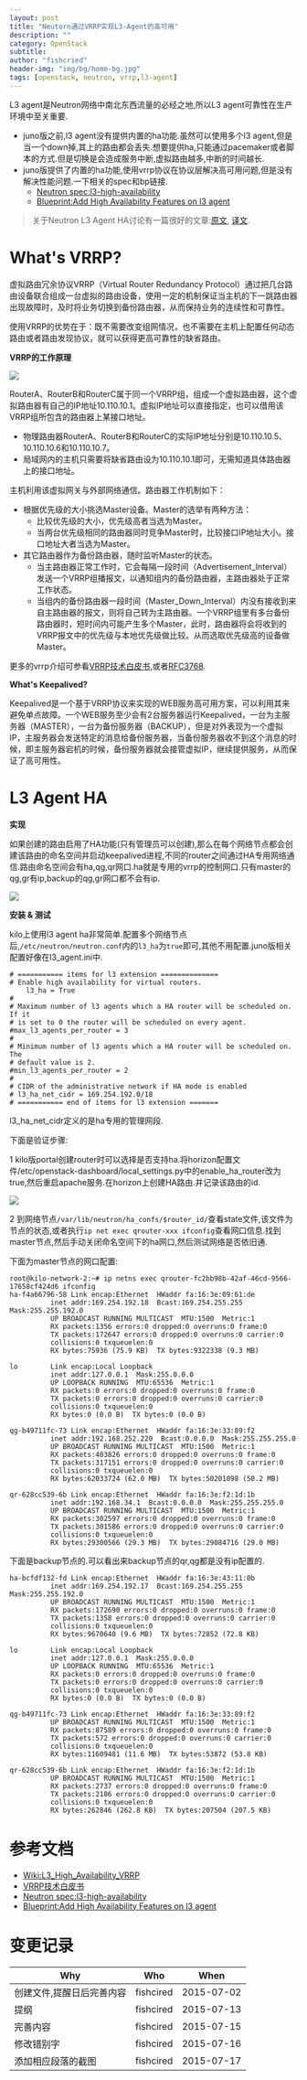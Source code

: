 ```yaml
---
layout: post
title: "Neutorn通过VRRP实现L3-Agent的高可用"
description: ""
category: OpenStack
subtitle:
author: "fishcried"
header-img: "img/bg/home-bg.jpg"
tags: [openstack, neutron, vrrp,l3-agent]
---
```


L3 agent是Neutron网络中南北东西流量的必经之地,所以L3 agent可靠性在生产环境中至关重要.

- juno版之前,l3 agent没有提供内置的ha功能.虽然可以使用多个l3 agent,但是当一个down掉,其上的路由都会丢失.想要提供ha,只能通过pacemaker或者脚本的方式.但是切换是会造成服务中断,虚拟路由越多,中断的时间越长.
- juno版提供了内置的ha功能,使用vrrp协议在协议层解决高可用问题,但是没有解决性能问题.一下相关的spec和bp链接.
  - [Neutron spec:l3-high-availability](http://specs.openstack.org/openstack/neutron-specs/specs/juno/l3-high-availability.html)
  - [Blueprint:Add High Availability Features on l3 agent ](https://blueprints.launchpad.net/neutron/+spec/l3-high-availability)

> 关于Neutron L3 Agent HA讨论有一篇很好的文章:[原文](http://assafmuller.com/2014/08/16/layer-3-high-availability/), [译文](http://blog.csdn.net/matt_mao/article/details/38676873).

# What's VRRP?

虚拟路由冗余协议VRRP（Virtual Router Redundancy Protocol）通过把几台路由设备联合组成一台虚拟的路由设备，使用一定的机制保证当主机的下一跳路由器出现故障时，及时将业务切换到备份路由器，从而保持业务的连续性和可靠性。


使用VRRP的优势在于：既不需要改变组网情况，也不需要在主机上配置任何动态路由或者路由发现协议，就可以获得更高可靠性的缺省路由。

**VRRP的工作原理**

![](/img/vrrp01.png)

RouterA、RouterB和RouterC属于同一个VRRP组，组成一个虚拟路由器，这个虚拟路由器有自己的IP地址10.110.10.1。虚拟IP地址可以直接指定，也可以借用该VRRP组所包含的路由器上某接口地址。

- 物理路由器RouterA、RouterB和RouterC的实际IP地址分别是10.110.10.5、10.110.10.6和10.110.10.7。
- 局域网内的主机只需要将缺省路由设为10.110.10.1即可，无需知道具体路由器上的接口地址。

主机利用该虚拟网关与外部网络通信。路由器工作机制如下：

- 根据优先级的大小挑选Master设备。Master的选举有两种方法：
  - 比较优先级的大小，优先级高者当选为Master。
  - 当两台优先级相同的路由器同时竞争Master时，比较接口IP地址大小。接口地址大者当选为Master。
- 其它路由器作为备份路由器，随时监听Master的状态。
  - 当主路由器正常工作时，它会每隔一段时间（Advertisement_Interval）发送一个VRRP组播报文，以通知组内的备份路由器，主路由器处于正常工作状态。
  - 当组内的备份路由器一段时间（Master_Down_Interval）内没有接收到来自主路由器的报文，则将自己转为主路由器。一个VRRP组里有多台备份路由器时，短时间内可能产生多个Master，此时，路由器将会将收到的VRRP报文中的优先级与本地优先级做比较。从而选取优先级高的设备做Master。


更多的vrrp介绍可参看[VRRP技术白皮书](http://www.h3c.com.cn/Products___Technology/Technology/Dependability/Other_technology/Technology_book/200802/335873_30003_0.htm),或者[RFC3768](http://tools.ietf.org/html/rfc3768).

**What's Keepalived?**

Keepalived是一个基于VRRP协议来实现的WEB服务高可用方案，可以利用其来避免单点故障。一个WEB服务至少会有2台服务器运行Keepalived，一台为主服务器（MASTER），一台为备份服务器（BACKUP），但是对外表现为一个虚拟IP，主服务器会发送特定的消息给备份服务器，当备份服务器收不到这个消息的时候，即主服务器宕机的时候，备份服务器就会接管虚拟IP，继续提供服务，从而保证了高可用性。


# L3 Agent HA

**实现**

如果创建的路由启用了HA功能(只有管理员可以创建),那么在每个网络节点都会创建该路由的命名空间并启动keepalived进程,不同的router之间通过HA专用网络通信.路由命名空间会有ha,qg,qr网口.ha就是专用的vrrp的控制网口.只有master的qg,gr有ip,backup的qg,gr网口都不会有ip.

![](/img/l3_agent_vrrp.png)

**安装 & 测试**

kilo上使用l3 agent ha非常简单.配置多个网络节点后,`/etc/neutron/neutron.conf`内的`l3_ha`为`true`即可,其他不用配置.juno版相关配置好像在l3_agent.ini中.

    # =========== items for l3 extension ==============
    # Enable high availability for virtual routers.
        l3_ha = True
    #
    # Maximum number of l3 agents which a HA router will be scheduled on. If it
    # is set to 0 the router will be scheduled on every agent.
    #max_l3_agents_per_router = 3
    #
    # Minimum number of l3 agents which a HA router will be scheduled on. The
    # default value is 2.
    #min_l3_agents_per_router = 2
    #
    # CIDR of the administrative network if HA mode is enabled
    # l3_ha_net_cidr = 169.254.192.0/18
    # =========== end of items for l3 extension =======

l3_ha_net_cidr定义的是ha专用的管理网段.

下面是验证步骤:

1 kilo版portal创建router时可以选择是否支持ha.将horizon配置文件/etc/openstack-dashboard/local_settings.py中的enable_ha_router改为true,然后重启apache服务.在horizon上创建HA路由.并记录该路由的id.

![](/img/vrrp02.png)

2 到网络节点`/var/lib/neutron/ha_confs/$router_id/`查看state文件,该文件为节点的状态,或者执行`ip net exec qrouter-xxx ifconfig`查看网口信息.找到master节点,然后手动关闭命名空间下的ha网口,然后测试网络是否依旧通.

下面为master节点的网口配置:

    root@kilo-network-2:~# ip netns exec qrouter-fc2bb98b-42af-46cd-9566-17658cf424d6 ifconfig
    ha-f4a66796-58 Link encap:Ethernet  HWaddr fa:16:3e:09:61:de
              inet addr:169.254.192.18  Bcast:169.254.255.255  Mask:255.255.192.0
              UP BROADCAST RUNNING MULTICAST  MTU:1500  Metric:1
              RX packets:1356 errors:0 dropped:0 overruns:0 frame:0
              TX packets:172647 errors:0 dropped:0 overruns:0 carrier:0
              collisions:0 txqueuelen:0
              RX bytes:75936 (75.9 KB)  TX bytes:9322338 (9.3 MB)

    lo        Link encap:Local Loopback
              inet addr:127.0.0.1  Mask:255.0.0.0
              UP LOOPBACK RUNNING  MTU:65536  Metric:1
              RX packets:0 errors:0 dropped:0 overruns:0 frame:0
              TX packets:0 errors:0 dropped:0 overruns:0 carrier:0
              collisions:0 txqueuelen:0
              RX bytes:0 (0.0 B)  TX bytes:0 (0.0 B)

    qg-b49711fc-73 Link encap:Ethernet  HWaddr fa:16:3e:33:89:f2
              inet addr:192.168.252.220  Bcast:0.0.0.0  Mask:255.255.255.0
              UP BROADCAST RUNNING MULTICAST  MTU:1500  Metric:1
              RX packets:403826 errors:0 dropped:0 overruns:0 frame:0
              TX packets:317151 errors:0 dropped:0 overruns:0 carrier:0
              collisions:0 txqueuelen:0
              RX bytes:62033724 (62.0 MB)  TX bytes:50201098 (50.2 MB)

    qr-628cc539-6b Link encap:Ethernet  HWaddr fa:16:3e:f2:1d:1b
              inet addr:192.168.34.1  Bcast:0.0.0.0  Mask:255.255.255.0
              UP BROADCAST RUNNING MULTICAST  MTU:1500  Metric:1
              RX packets:302597 errors:0 dropped:0 overruns:0 frame:0
              TX packets:301586 errors:0 dropped:0 overruns:0 carrier:0
              collisions:0 txqueuelen:0
              RX bytes:29300566 (29.3 MB)  TX bytes:29084716 (29.0 MB)


下面是backup节点的.可以看出来backup节点的qr,qg都是没有ip配置的.

    ha-bcfdf132-fd Link encap:Ethernet  HWaddr fa:16:3e:43:11:0b
              inet addr:169.254.192.17  Bcast:169.254.255.255  Mask:255.255.192.0
              UP BROADCAST RUNNING MULTICAST  MTU:1500  Metric:1
              RX packets:172690 errors:0 dropped:0 overruns:0 frame:0
              TX packets:1358 errors:0 dropped:0 overruns:0 carrier:0
              collisions:0 txqueuelen:0
              RX bytes:9670640 (9.6 MB)  TX bytes:72852 (72.8 KB)

    lo        Link encap:Local Loopback
              inet addr:127.0.0.1  Mask:255.0.0.0
              UP LOOPBACK RUNNING  MTU:65536  Metric:1
              RX packets:0 errors:0 dropped:0 overruns:0 frame:0
              TX packets:0 errors:0 dropped:0 overruns:0 carrier:0
              collisions:0 txqueuelen:0
              RX bytes:0 (0.0 B)  TX bytes:0 (0.0 B)

    qg-b49711fc-73 Link encap:Ethernet  HWaddr fa:16:3e:33:89:f2
              UP BROADCAST RUNNING MULTICAST  MTU:1500  Metric:1
              RX packets:87589 errors:0 dropped:0 overruns:0 frame:0
              TX packets:572 errors:0 dropped:0 overruns:0 carrier:0
              collisions:0 txqueuelen:0
              RX bytes:11609481 (11.6 MB)  TX bytes:53872 (53.8 KB)

    qr-628cc539-6b Link encap:Ethernet  HWaddr fa:16:3e:f2:1d:1b
              UP BROADCAST RUNNING MULTICAST  MTU:1500  Metric:1
              RX packets:2737 errors:0 dropped:0 overruns:0 frame:0
              TX packets:2186 errors:0 dropped:0 overruns:0 carrier:0
              collisions:0 txqueuelen:0
              RX bytes:262846 (262.8 KB)  TX bytes:207504 (207.5 KB)

# 参考文档

- [Wiki:L3_High_Availability_VRRP](https://wiki.openstack.org/wiki/Neutron/L3_High_Availability_VRRP)
- [VRRP技术白皮书](http://www.h3c.com.cn/Products___Technology/Technology/Dependability/Other_technology/Technology_book/200802/335873_30003_0.htm)
- [Neutron spec:l3-high-availability](http://specs.openstack.org/openstack/neutron-specs/specs/juno/l3-high-availability.html)
- [Blueprint:Add High Availability Features on l3 agent ](https://blueprints.launchpad.net/neutron/+spec/l3-high-availability)

# 变更记录

|Why | Who | When |
|----|-----|------|
|创建文件,提醒日后完善内容|fishcired|2015-07-02 |
|提纲 | fishcired|2015-07-13|
|完善内容 | fishcired|2015-07-15 |
|修改错别字 | fishcired|2015-07-16  |
|添加相应段落的截图 | fishcired|2015-07-17 |
